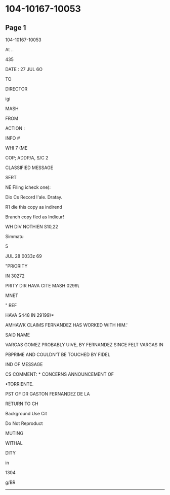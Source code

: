 # 104-10167-10053

## Page 1

104-10167-10053

At ..

435

DATE : 27 JUL 6O

TO

DIRECTOR

igi

MASH

FROM

ACTION :

INFO #

WHI 7 (ME

COP; ADDP/A, S/C 2

CLASSIFIED MESSAGE

SERT

NE Filing icheck one):

Dio Cs Record l'ale. Dratay.

R1 die this copy as indirend

Branch copy fled as Indieur!

WH DIV NOTHIEN S10,22

Simmatu

5

JUL 28 0033z 69

"PRiORITY

IN 30272

PRITY DIR HAVA CITE MASH 0299\

MNET

" REF

HAVA S448 IN 29199)*

AMHAWK CLAIMS FERNANDEZ HAS WORKED WITH HIM.'

SAID NAME

VARGAS GOMEZ PROBABLY UIVE, BY FERNANDEZ SINCE FELT VARGAS IN

PBPRIME AND COULDN'T BE TOUCHED BY FIDEL

IND OF MESSAGE

CS COMMENT: * CONCERNS ANNOUNCEMENT OF

•TORRIENTE.

PST OF DR GASTON FERNANDEZ DE LA

RETURN TO CH

Background Use Cit

Do Not Reproduct

MUTING

WITHAL

DITY

in

1304

g/BR

---

